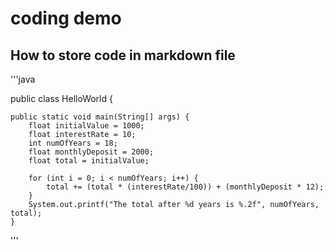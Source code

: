

# coding demo


## How to store code in markdown file

'''java

public class HelloWorld {

    public static void main(String[] args) {
        float initialValue = 1000;
        float interestRate = 10;
        int numOfYears = 18;
        float monthlyDeposit = 2000;
        float total = initialValue;
        
        for (int i = 0; i < numOfYears; i++) {
            total += (total * (interestRate/100)) + (monthlyDeposit * 12);
        }
        System.out.printf("The total after %d years is %.2f", numOfYears, total);
    }

'''
